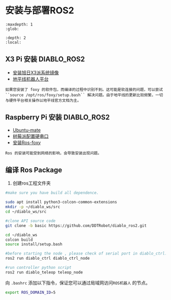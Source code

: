 # 安装与部署ROS2

```{toctree}
:maxdepth: 1
:glob:
```


```{contents} 目录
:depth: 2
:local:
```



## X3 Pi 安装 DIABLO_ROS2

- [安装旭日X3派系统镜像](https://developer.horizon.ai/resource)
- [地平线机器人平台](https://developer.horizon.ai/api/v1/fileData/TogetherROS/index.html)

```{tip}
如果您安装了 foxy 的软件包，而编译的过程中识别不到。这可能是软连接的问题，可以尝试 ``source /opt/ros/foxy/setup.bash`` 解决问题。由于地平线的更新比较频繁，一切与硬件平台相关操作以地平线官方文档为主。
```


## Raspberry Pi 安装 DIABLO_ROS2

- [Ubuntu-mate](https://ubuntu-mate.org/download/arm64/jammy/)
- [树莓派配置硬串口](./installing-sdk-on-pi)
- [安装Ros-foxy](https://docs.ros.org/en/foxy/Installation/Ubuntu-Install-Debians.html)

```{warning}
Ros 的安装可能受到网络的影响，会导致安装出现问题。
```



## 编译 Ros Package

1. 创建ros工程文件夹

```bash
#make sure you have build all dependence.

sudo apt install python3-colcon-common-extensions
mkdir -p ~/diablo_ws/src
cd ~/diablo_ws/src

#clone API source code
git clone -b basic https://github.com/DDTRobot/diablo_ros2.git

cd ~/diablo_ws
colcon build
source install/setup.bash

#before starting the node , please check of serial port in diablo_ctrl.cpp is correct.
ros2 run diablo_ctrl diablo_ctrl_node

#run controller python script
ros2 run diablo_teleop teleop_node 
```

向 `.bashrc` 添加以下指令，保证您可以通过局域网访问`ROS机器人` 的节点。

```bash
export ROS_DOMAIN_ID=5 
```

